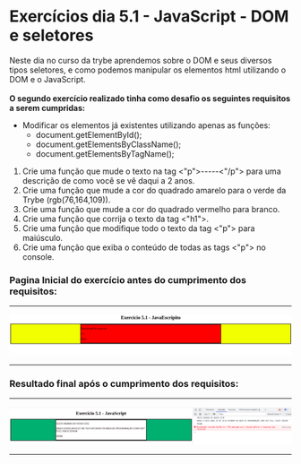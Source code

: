 # Exercícios dia 5.1 - JavaScript - DOM e seletores
Neste dia no curso da trybe aprendemos sobre o DOM e seus diversos tipos seletores, e como podemos manipular os elementos html utilizando o DOM e o JavaScript.<br><br>
**O segundo exercício realizado tinha como desafio os seguintes requisitos a serem cumpridas:**
* Modificar os elementos já existentes utilizando apenas as funções:
    - document.getElementById();
    - document.getElementsByClassName();
    - document.getElementsByTagName();
1. Crie uma função que mude o texto na tag <"p">-----<"/p"> para uma descrição de como você se vê daqui a 2 anos.
2. Crie uma função que mude a cor do quadrado amarelo para o verde da Trybe (rgb(76,164,109)).
3. Crie uma função que mude a cor do quadrado vermelho para branco.
4. Crie uma função que corrija o texto da tag <"h1">.
5. Crie uma função que modifique todo o texto da tag <"p"> para maiúsculo.
6. Crie uma função que exiba o conteúdo de todas as tags <"p"> no console.
### Pagina Inicial do exercício antes do cumprimento dos requisitos:
<hr>
<img src='ex2-begin.png' alt='pagina inicial' width=800px></img>
<hr>

### Resultado final após o cumprimento dos requisitos:
<hr>
<img src='ex2-final.png' alt='resultado' width=800px></img>
<hr>
